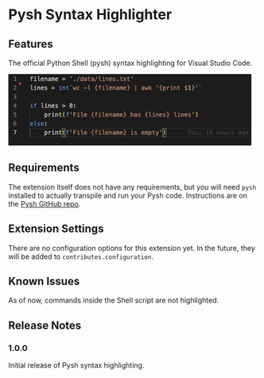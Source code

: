 # Pysh Syntax Highlighter

## Features

The official Python Shell (pysh) syntax highlighting for Visual Studio Code.

![pysh-highlighting](./screenshot.png)

## Requirements

The extension itself does not have any requirements, but you will need `pysh` installed to actually transpile and run your Pysh code. Instructions are on the [Pysh GitHub repo](https://github.com/yrahul3910/pysh/tree/master/pysh).

## Extension Settings

There are no configuration options for this extension yet. In the future, they will be added to `contributes.configuration`.

## Known Issues

As of now, commands inside the Shell script are not highlighted.

## Release Notes

### 1.0.0

Initial release of Pysh syntax highlighting.
